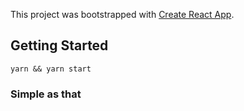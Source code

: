 This project was bootstrapped with [Create React App](https://github.com/facebookincubator/create-react-app).



## Getting Started

`yarn && yarn start`

### Simple as that